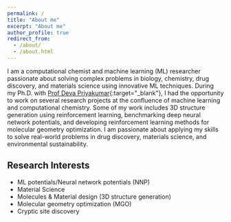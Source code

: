 ```yaml
---
permalink: /
title: "About me"
excerpt: "About me"
author_profile: true
redirect_from: 
  - /about/
  - /about.html
---
```


I am a computational chemist and machine learning (ML) researcher passionate about solving complex problems in biology, chemistry, drug discovery, and materials science using innovative ML techniques. During my Ph.D. with [Prof Deva Priyakumar](https://devalab.in/){:target="_blank"}, I had the opportunity to work on several research projects at the confluence of machine learning and computational chemistry. Some of my work includes 3D structure generation using reinforcement learning, benchmarking deep neural network potentials, and developing reinforcement learning methods for molecular geometry optimization. I am passionate about applying my skills to solve real-world problems in drug discovery, materials science, and environmental sustainability.

## Research Interests
- ML potentials/Neural network potentials (NNP)
- Material Science
- Molecules & Material design (3D structure generation)
- Molecular geometry optimization (MGO)
- Cryptic site discovery